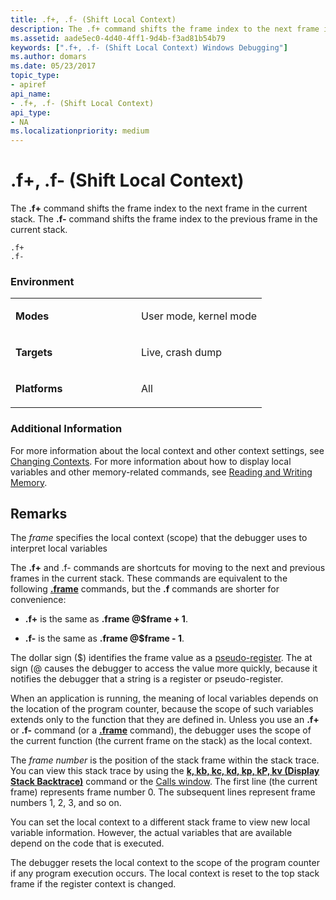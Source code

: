 ```yaml
---
title: .f+, .f- (Shift Local Context)
description: The .f+ command shifts the frame index to the next frame in the current stack. The .f- command shifts the frame index to the previous frame in the current stack.
ms.assetid: aade5ec0-4d40-4ff1-9d4b-f3ad81b54b79
keywords: [".f+, .f- (Shift Local Context) Windows Debugging"]
ms.author: domars
ms.date: 05/23/2017
topic_type:
- apiref
api_name:
- .f+, .f- (Shift Local Context)
api_type:
- NA
ms.localizationpriority: medium
---
```


# .f+, .f- (Shift Local Context)


The **.f+** command shifts the frame index to the next frame in the current stack. The **.f-** command shifts the frame index to the previous frame in the current stack.

```dbgcmd
.f+  
.f-  
```

### <span id="Environment"></span><span id="environment"></span><span id="ENVIRONMENT"></span>Environment

<table>
<colgroup>
<col width="50%" />
<col width="50%" />
</colgroup>
<tbody>
<tr class="odd">
<td align="left"><p><strong>Modes</strong></p></td>
<td align="left"><p>User mode, kernel mode</p></td>
</tr>
<tr class="even">
<td align="left"><p><strong>Targets</strong></p></td>
<td align="left"><p>Live, crash dump</p></td>
</tr>
<tr class="odd">
<td align="left"><p><strong>Platforms</strong></p></td>
<td align="left"><p>All</p></td>
</tr>
</tbody>
</table>

 

### <span id="Additional_Information"></span><span id="additional_information"></span><span id="ADDITIONAL_INFORMATION"></span>Additional Information

For more information about the local context and other context settings, see [Changing Contexts](changing-contexts.md). For more information about how to display local variables and other memory-related commands, see [Reading and Writing Memory](reading-and-writing-memory.md).

Remarks
-------

The *frame* specifies the local context (scope) that the debugger uses to interpret local variables

The **.f+** and .f- commands are shortcuts for moving to the next and previous frames in the current stack. These commands are equivalent to the following [**.frame**](-frame--set-local-context-.md) commands, but the **.f** commands are shorter for convenience:

-   **.f+** is the same as **.frame @$frame + 1**.

-   **.f-** is the same as **.frame @$frame - 1**.

The dollar sign ($) identifies the frame value as a [pseudo-register](pseudo-register-syntax.md). The at sign (@ causes the debugger to access the value more quickly, because it notifies the debugger that a string is a register or pseudo-register.

When an application is running, the meaning of local variables depends on the location of the program counter, because the scope of such variables extends only to the function that they are defined in. Unless you use an **.f+** or **.f-** command (or a [**.frame**](-frame--set-local-context-.md) command), the debugger uses the scope of the current function (the current frame on the stack) as the local context.

The *frame number* is the position of the stack frame within the stack trace. You can view this stack trace by using the [**k, kb, kc, kd, kp, kP, kv (Display Stack Backtrace)**](k--kb--kc--kd--kp--kp--kv--display-stack-backtrace-.md) command or the [Calls window](calls-window.md). The first line (the current frame) represents frame number 0. The subsequent lines represent frame numbers 1, 2, 3, and so on.

You can set the local context to a different stack frame to view new local variable information. However, the actual variables that are available depend on the code that is executed.

The debugger resets the local context to the scope of the program counter if any program execution occurs. The local context is reset to the top stack frame if the register context is changed.

 

 





